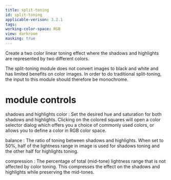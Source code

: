 ```yaml
---
title: split-toning
id: split-toning
applicable-verison: 3.2.1
tags: 
working-color-space: RGB 
view: darkroom
masking: true
---
```


Create a two color linear toning effect where the shadows and highlights are represented by two different colors.

The split-toning module does not convert images to black and white and has limited benefits on color images. In order to do traditional split-toning, the input to this module should therefore be monochrome.

# module controls

shadows and highlights color
: Set the desired hue and saturation for both shadows and highlights. Clicking on the colored squares will open a color selector dialog which offers you a choice of commonly used colors, or allows you to define a color in RGB color space.

balance
: The ratio of toning between shadows and highlights. When set to 50%, half of the lightness range in image is used for shadows toning and the other half for highlights toning.

compression
: The percentage of total (mid-tone) lightness range that is not affected by color toning. This compresses the effect on the shadows and highlights while preserving the mid-tones.
